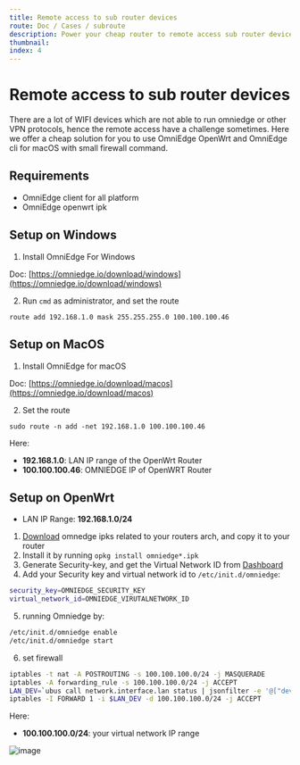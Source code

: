 ```yaml
---
title: Remote access to sub router devices
route: Doc / Cases / subroute
description: Power your cheap router to remote access sub router devices through OmniEdge
thumbnail: 
index: 4
---
```


# Remote access to sub router devices

There are a lot of WIFI devices which are not able to run omniedge or other VPN protocols, hence the remote access have a challenge sometimes. Here we offer a cheap solution for you to use OmniEdge OpenWrt and OmniEdge cli for macOS with small firewall command. 

## Requirements

- OmniEdge client for all platform
- OmniEdge openwrt ipk

## Setup on Windows

1. Install OmniEdge For Windows

Doc: [https://omniedge.io/download/windows](https://omniedge.io/download/windows)

2. Run `cmd` as administrator, and set the route 

```route add 192.168.1.0 mask 255.255.255.0 100.100.100.46```

## Setup on MacOS 

1. Install OmniEdge for macOS

Doc:  [https://omniedge.io/download/macos](https://omniedge.io/download/macos)

2. Set the route

```sudo route -n add -net 192.168.1.0 100.100.100.46```

Here:

- **192.168.1.0**: LAN IP range of the OpenWrt Router
- **100.100.100.46**: OMNIEDGE IP of OpenWRT Router

## Setup on OpenWrt

- LAN IP Range: **192.168.1.0/24**

1.  [Download](https://github.com/omniedgeio/omniedge/releases/tag/v0.2.4) omnedge ipks related to your routers arch, and copy it to your router
2. Install it by running `opkg install omniedge*.ipk`
3. Generate Security-key, and get the Virtual Network ID from [Dashboard](https://omniedge.io/dashboard)
4. Add your Security key and virtual network id to `/etc/init.d/omniedge`:

```bash
security_key=OMNIEDGE_SECURITY_KEY
virtual_network_id=OMNIEDGE_VIRUTALNETWORK_ID
```
5. running Omniedge by: 

```bash
/etc/init.d/omniedge enable
/etc/init.d/omniedge start
```

6. set firewall

```bash
iptables -t nat -A POSTROUTING -s 100.100.100.0/24 -j MASQUERADE
iptables -A forwarding_rule -s 100.100.100.0/24 -j ACCEPT
LAN_DEV=`ubus call network.interface.lan status | jsonfilter -e '@["device"]'`
iptables -I FORWARD 1 -i $LAN_DEV -d 100.100.100.0/24 -j ACCEPT
```

Here:
- **100.100.100.0/24**: your virtual network IP range


![image](https://user-images.githubusercontent.com/93888/190896588-96007623-cabe-42f0-a49c-ef873ef29480.png)
